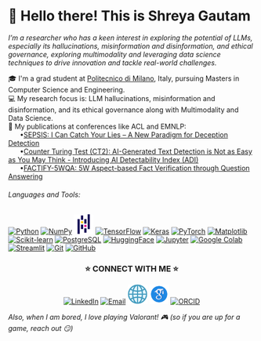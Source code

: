 # **👋 Hello there! This is Shreya Gautam**

<!--![Profile Views](https://komarev.com/ghpvc/?username=ShreyaGautamm&color=blue&style=flat)-->

_I’m a researcher who has a keen interest in exploring the potential of LLMs, especially its hallucinations, misinformation and disinformation, and ethical governance, exploring multimodality and leveraging data science techniques to drive innovation and tackle real-world challenges._

🎓 I'm a grad student at [Politecnico di Milano](https://www.polimi.it/), Italy, pursuing Masters in Computer Science and Engineering.  
💻 My research focus is: LLM hallucinations, misinformation and disinformation, and its ethical governance along with Multimodality and Data Science.  
📝 My publications at conferences like ACL and EMNLP: \
&nbsp;&nbsp;&nbsp;&nbsp;&nbsp;&nbsp;•[SEPSIS: I Can Catch Your Lies – A New Paradigm for Deception Detection](https://aclanthology.org/2025.acl-srw.7/) \
&nbsp;&nbsp;&nbsp;&nbsp;&nbsp;&nbsp;•[Counter Turing Test (CT2): AI-Generated Text Detection is Not as Easy as You May Think - Introducing AI Detectability Index (ADI)](https://aclanthology.org/2023.emnlp-main.136/)  \
&nbsp;&nbsp;&nbsp;&nbsp;&nbsp;&nbsp;•[FACTIFY-5WQA: 5W Aspect-based Fact Verification through Question Answering](https://aclanthology.org/2023.acl-long.581/)

<h6 align="left">Languages and Tools:</h6> <p align="left"><a href="https://www.python.org/" target="_blank" rel="noreferrer"><img src="https://www.vectorlogo.zone/logos/python/python-icon.svg" alt="Python" width="40" height="40"/></a> <a href="https://numpy.org/" target="_blank" rel="noreferrer"><img src="https://www.vectorlogo.zone/logos/numpy/numpy-icon.svg" alt="NumPy" width="40" height="40"/></a> <a href="https://pandas.pydata.org/" target="_blank" rel="noreferrer"><img src="https://raw.githubusercontent.com/devicons/devicon/master/icons/pandas/pandas-original.svg" alt="Pandas" width="40" height="40"/></a> <a href="https://www.tensorflow.org/" target="_blank" rel="noreferrer"><img src="https://www.vectorlogo.zone/logos/tensorflow/tensorflow-icon.svg" alt="TensorFlow" width="40" height="40"/></a> <a href="https://keras.io/" target="_blank" rel="noreferrer"><img src="https://cdn.jsdelivr.net/gh/devicons/devicon/icons/keras/keras-original.svg" alt="Keras" width="40" height="40"/></a> <a href="https://pytorch.org/" target="_blank" rel="noreferrer"><img src="https://www.vectorlogo.zone/logos/pytorch/pytorch-icon.svg" alt="PyTorch" width="40" height="40"/></a> <a href="https://matplotlib.org/" target="_blank" rel="noreferrer"><img src="https://cdn.jsdelivr.net/gh/devicons/devicon/icons/matplotlib/matplotlib-original.svg" alt="Matplotlib" width="40" height="40"/></a> <a href="https://scikit-learn.org/" target="_blank" rel="noreferrer"><img src="https://cdn.jsdelivr.net/gh/devicons/devicon/icons/scikitlearn/scikitlearn-original.svg" alt="Scikit-learn" width="40" height="40"/></a> <a href="https://www.postgresql.org" target="_blank" rel="noreferrer"><img src="https://cdn.jsdelivr.net/gh/devicons/devicon/icons/postgresql/postgresql-original.svg" alt="PostgreSQL" width="40" height="40"/></a> <a href="https://huggingface.co/" target="_blank" rel="noreferrer"><img src="https://huggingface.co/front/assets/huggingface_logo.svg" alt="HuggingFace" width="40" height="40"/></a> <a href="https://jupyter.org/" target="_blank" rel="noreferrer"><img src="https://www.vectorlogo.zone/logos/jupyter/jupyter-icon.svg" alt="Jupyter" width="40" height="40"/></a> <a href="https://colab.research.google.com/" target="_blank" rel="noreferrer"><img src="https://cdn.jsdelivr.net/gh/devicons/devicon/icons/googlecolab/googlecolab-plain.svg" alt="Google Colab" width="40" height="40"/></a> <a href="https://streamlit.io/" target="_blank" rel="noreferrer"><img src="https://cdn.jsdelivr.net/gh/devicons/devicon/icons/streamlit/streamlit-original.svg" alt="Streamlit" width="40" height="40"/></a> <a href="https://git-scm.com/" target="_blank" rel="noreferrer"><img src="https://www.vectorlogo.zone/logos/git-scm/git-scm-icon.svg" alt="Git" width="40" height="40"/></a> <a href="https://github.com/" target="_blank" rel="noreferrer"><img src="https://cdn.jsdelivr.net/gh/devicons/devicon/icons/github/github-original.svg" alt="GitHub" width="40" height="40"/></a></p>


<h3 align="center">⭐ CONNECT WITH ME ⭐</h3>
<p align="center">
<a href="https://www.linkedin.com/in/shreyagautamm/" target="_blank"><img src="https://cdn.jsdelivr.net/gh/devicons/devicon/icons/linkedin/linkedin-original.svg" alt="LinkedIn" width="40" height="40"/></a>&nbsp;<a href="mailto:gautamm.shreya@gmail.com" target="_blank"><img src="https://img.icons8.com/fluency/48/gmail-new.png" alt="Email" width="40" height="40"/></a>&nbsp;<a href="https://sites.google.com/view/shreya-gautamm/" target="_blank"><img src="images/website icon.png" alt="Website" width="40" height="40"/></a>&nbsp;<a href="https://scholar.google.com/citations?user=eaRErNwAAAAJ&hl=en" target="_blank"><img src="images/google scholar.png" alt="Google Scholar" width="40" height="40" alt="Google Scholar" width="50" height="50"/></a>&nbsp;<a href="https://orcid.org/my-orcid?orcid=0009-0003-6444-9376" target="_blank"><img src="https://upload.wikimedia.org/wikipedia/commons/0/06/ORCID_iD.svg" alt="ORCID" width="40" height="40"/></a>
</p>


_Also, when I am bored, I love playing Valorant! 🎮 (so if you are up for a game, reach out 😏)_
